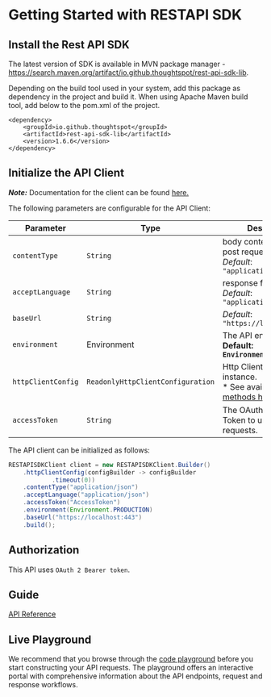 # Getting Started with RESTAPI SDK

## Install the Rest API SDK

The latest version of SDK is available in MVN package manager - https://search.maven.org/artifact/io.github.thoughtspot/rest-api-sdk-lib.

Depending on the build tool used in your system, add this package as dependency in the project and build it. When using Apache Maven build tool, add below to the pom.xml of the project.

```
<dependency>
    <groupId>io.github.thoughtspot</groupId>
    <artifactId>rest-api-sdk-lib</artifactId>
    <version>1.6.6</version>
</dependency>
```

## Initialize the API Client

**_Note:_** Documentation for the client can be found [here.](https://github.com/thoughtspot/rest-api-sdk/blob/main/Java/doc/client.md)

The following parameters are configurable for the API Client:

| Parameter | Type | Description |
|  --- | --- | --- |
| `contentType` | `String` | body content type for post request<br>*Default*: `"application/json"` |
| `acceptLanguage` | `String` | response format<br>*Default*: `"application/json"` |
| `baseUrl` | `String` | *Default*: `"https://localhost:443"` |
| `environment` | Environment | The API environment. <br> **Default: `Environment.PRODUCTION`** |
| `httpClientConfig` | `ReadonlyHttpClientConfiguration` | Http Client Configuration instance.<br>* See available [builder methods here](https://github.com/thoughtspot/rest-api-sdk/blob/main/Java/doc/http-client-configuration-builder.md). |
| `accessToken` | `String` | The OAuth 2.0 Access Token to use for API requests. |

The API client can be initialized as follows:

```java
RESTAPISDKClient client = new RESTAPISDKClient.Builder()
    .httpClientConfig(configBuilder -> configBuilder
            .timeout(0))
    .contentType("application/json")
    .acceptLanguage("application/json")
    .accessToken("AccessToken")
    .environment(Environment.PRODUCTION)
    .baseUrl("https://localhost:443")
    .build();
```

## Authorization

This API uses `OAuth 2 Bearer token`.

## Guide
[API Reference](https://github.com/thoughtspot/rest-api-sdk/blob/main/Java/doc/README.md)

## Live Playground
We recommend that you browse through the [code playground](https://try-everywhere.thoughtspot.cloud/v2/#/everywhere/api/rest/playgroundV2) before you start constructing your API requests. The playground offers an interactive portal with comprehensive information about the API endpoints, request and response workflows.


